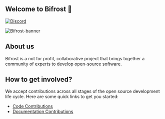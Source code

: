 ## Welcome to Bifrost 👋

[![Discord](https://img.shields.io/badge/Discord-@Bifrost-blue.svg)](https://discord.com/invite/9aWnJBgKEY)

![Bifrost-banner](https://github.com/mayank-blip/.github/blob/main/profile/Bifr-st.png?raw=true)

## About us
Bifrost is a not for profit, collaborative project that brings together a community of experts to develop open-source software.

## How to get involved?

We accept contributions across all stages of the open source development life cycle. Here are some quick links to get you started:

- [Code Contributions]()
- [Documentation Contributions]()
